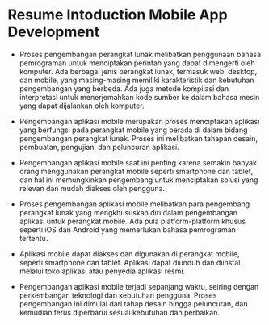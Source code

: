 <h1>Resume Intoduction Mobile App Development</h1>

- Proses pengembangan perangkat lunak melibatkan penggunaan bahasa pemrograman untuk menciptakan perintah yang dapat dimengerti oleh komputer. Ada berbagai jenis perangkat lunak, termasuk web, desktop, dan mobile, yang masing-masing memiliki karakteristik dan kebutuhan pengembangan yang berbeda. Ada juga metode kompilasi dan interpretasi untuk menerjemahkan kode sumber ke dalam bahasa mesin yang dapat dijalankan oleh komputer.

- Pengembangan aplikasi mobile merupakan proses menciptakan aplikasi yang berfungsi pada perangkat mobile yang berada di dalam bidang pengembangan perangkat lunak. Proses ini melibatkan tahapan desain, pembuatan, pengujian, dan peluncuran aplikasi.

- Pengembangan aplikasi mobile saat ini penting karena semakin banyak orang menggunakan perangkat mobile seperti smartphone dan tablet, dan hal ini memungkinkan pengembang untuk menciptakan solusi yang relevan dan mudah diakses oleh pengguna.

- Proses pengembangan aplikasi mobile melibatkan para pengembang perangkat lunak yang mengkhususkan diri dalam pengembangan aplikasi untuk perangkat mobile. Ada pula platform-platform khusus seperti iOS dan Android yang memerlukan bahasa pemrograman tertentu.

- Aplikasi mobile dapat diakses dan digunakan di perangkat mobile, seperti smartphone dan tablet. Aplikasi dapat diunduh dan diinstal melalui toko aplikasi atau penyedia aplikasi resmi.

- Pengembangan aplikasi mobile terjadi sepanjang waktu, seiring dengan perkembangan teknologi dan kebutuhan pengguna. Proses pengembangan ini dimulai dari tahap desain hingga peluncuran, dan kemudian terus diperbarui sesuai kebutuhan dan perbaikan.
